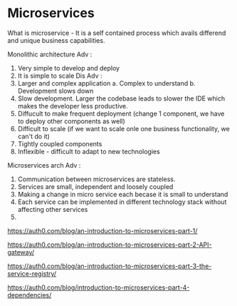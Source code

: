 # Microservices

What is microservice - It is a self contained process which avails differend and unique business capabilities.

Monolithic architecture
Adv :
  1. Very simple to develop and deploy
  2. It is simple to scale
Dis Adv :
  1. Larger and complex application 
      a. Complex to understand
      b. Development slows down
  2. Slow development. Larger the codebase leads to slower the IDE which makes the developer less productive.
  3. Diffucult to make frequent deployment (change 1 component, we have to deploy other components as well)
  4. Difficult to scale (if we want to scale onle one business functionality, we can't do it)
  5. Tightly coupled components
  6. Inflexible - difficult to adapt to new technologies
  
    
Microservices arch
Adv : 
  1. Communication between microservices are stateless.
  2. Services are small, independent and loosely coupled
  3. Making a change in micro service each becase it is small to understand
  4. Each service can be implemented in different technology stack without affecting other services
  5. 
      

https://auth0.com/blog/an-introduction-to-microservices-part-1/

https://auth0.com/blog/an-introduction-to-microservices-part-2-API-gateway/

https://auth0.com/blog/an-introduction-to-microservices-part-3-the-service-registry/

https://auth0.com/blog/introduction-to-microservices-part-4-dependencies/
